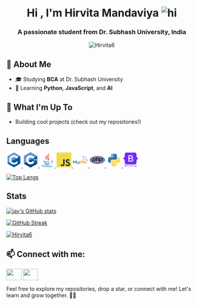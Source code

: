 <h1 align="center">Hi , I'm Hirvita Mandaviya <img width="40" height="40" src="https://user-images.githubusercontent.com/1303154/88677602-1635ba80-d120-11ea-84d8-d263ba5fc3c0.gif" width="28px" alt="hi"</h1>
<h3 align="center">A passionate student from Dr. Subhash University, India</h3>
<p align="center"> <img src="https://komarev.com/ghpvc/?username=Hirvita6&label=Profile%20views&color=0e75b6&style=for-the-badge" alt="Hirvita6" /> </p>

## 🚀 About Me
- 🎓 Studying **BCA** at Dr. Subhash University
- 🌱 Learning **Python**, **JavaScript**, and **AI**


## 🌟 What I'm Up To
- Building cool projects (check out my repositories!)



## Languages
 <a href="https://www.cprogramming.com/" target="_blank" rel="noreferrer"> <img src="https://raw.githubusercontent.com/devicons/devicon/master/icons/c/c-original.svg" alt="c" width="40" height="40"/> </a> <a href="https://www.w3schools.com/cpp/" target="_blank" rel="noreferrer"> <img src="https://raw.githubusercontent.com/devicons/devicon/master/icons/cplusplus/cplusplus-original.svg" alt="cplusplus" width="40" height="40"/> </a> <a href="https://www.java.com" target="_blank" rel="noreferrer"> <img src="https://raw.githubusercontent.com/devicons/devicon/master/icons/java/java-original.svg" alt="java" width="40" height="40"/> </a> <a href="https://developer.mozilla.org/en-US/docs/Web/JavaScript" target="_blank" rel="noreferrer"> <img src="https://raw.githubusercontent.com/devicons/devicon/master/icons/javascript/javascript-original.svg" alt="javascript" width="40" height="40"/> </a> <a href="https://www.mysql.com/" target="_blank" rel="noreferrer"> <img src="https://raw.githubusercontent.com/devicons/devicon/master/icons/mysql/mysql-original-wordmark.svg" alt="mysql" width="40" height="40"/> </a> <a href="https://www.php.net" target="_blank" rel="noreferrer"> <img src="https://raw.githubusercontent.com/devicons/devicon/master/icons/php/php-original.svg" alt="php" width="40" height="40"/> </a> <a href="https://www.python.org" target="_blank" rel="noreferrer"> <img src="https://raw.githubusercontent.com/devicons/devicon/master/icons/python/python-original.svg" alt="python" width="40" height="40"/> </a>  <a href="https://getbootstrap.com" target="_blank" rel="noreferrer"> <img src="https://raw.githubusercontent.com/devicons/devicon/master/icons/bootstrap/bootstrap-plain-wordmark.svg" alt="bootstrap" width="40" height="40"/> <br></a> 

 
[![Top Langs](https://github-readme-stats.vercel.app/api/top-langs/?username=Hirvita6&layout=compact)](https://github.com/Hirvita6/github-readme-stats)

## Stats
[![jay's GitHub stats](https://github-readme-stats.vercel.app/api?username=Hirvita6&show_icons=true&theme=radical)](https://github.com/Hirvita6/github-readme-stats)

[![GitHub Streak](https://github-readme-streak-stats.herokuapp.com?user=Hirvita6&theme=monokai&date_format=j%20M%5B%20Y%5D)](https://git.io/streak-stats)


<!---![](https://activity-graph.herokuapp.com/graph?username=jaygajera17&theme=react-dark&area=true)--->
<p align="left"> <a href="https://github.com/ryo-ma/github-profile-trophy"><img src="https://github-profile-trophy.vercel.app/?username=Hirvita6" alt="Hirvita6" /></a> </p>

##  📫 Connect with me: 
<p align="left">

<a href="https://in.linkedin.com/in/hirvitamandaviya" target="blank"><img align="center" src="https://raw.githubusercontent.com/rahuldkjain/github-profile-readme-generator/master/src/images/icons/Social/linked-in-alt.svg" alt="" height="30" width="40" /></a>
<a href="https://twitter.com/Hirvita_?t=IJnaZQyXlWLGurLNWoBRvw&s=09" target="blank"><img align="center" src="(https://www.svgrepo.com/svg/510291/twitter)" alt="" height="30" width="40" /></a>
</p>

Feel free to explore my repositories, drop a star, or connect with me! Let's learn and grow together. 🌱✨


